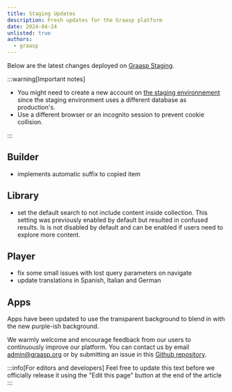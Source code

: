 ```yaml
---
title: Staging Updates
description: Fresh updates for the Graasp platform
date: 2024-04-24
unlisted: true
authors:
  - graasp
---
```


Below are the latest changes deployed on [Graasp Staging](https://builder.stage.graasp.org).

:::warning[Important notes]

- You might need to create a new account on [the staging environnement](https://auth.stage.graasp.org) since the staging environment uses a different database as production's.
- Use a different browser or an incognito session to prevent cookie collision.

:::

<!-- Everything below this will not be shown in the post overview -->
<!-- truncate -->

## Builder

- implements automatic suffix to copied item

## Library

- set the default search to not include content inside collection. This setting was previously enabled by default but resulted in confused results. Is is not disabled by default and can be enabled if users need to explore more content.

## Player

- fix some small issues with lost query parameters on navigate
- update translations in Spanish, Italian and German

## Apps

Apps have been updated to use the transparent background to blend in with the new purple-ish background.

<!-- Generic message -->

We warmly welcome and encourage feedback from our users to continuously improve our platform. You can contact us by email [admin@graasp.org](mailto:admin@graasp.org) or by submitting an issue in this [Github repository](https://github.com/graasp/graasp-feedback).

:::info[For editors and developers]
Feel free to update this text before we officially release it using the "Edit this page" button at the end of the article
:::
